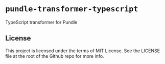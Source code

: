 # `pundle-transformer-typescript`

TypeScript transformer for Pundle

## License

This project is licensed under the terms of MIT License. See the LICENSE file at the root of the Github repo for more info.
